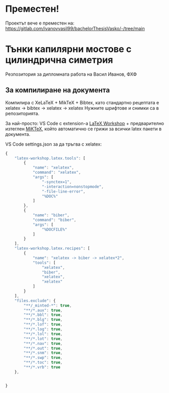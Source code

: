 # Преместен!
Проектът вече е преместен на: https://gitlab.com/ivanovvasil99/bachelorThesisVasko/-/tree/main


# Тънки капилярни мостове с цилиндрична симетрия
Резпозитория за дипломната работа на Васил Иванов, ФХФ

## За компилиране на документа

Компилира с XeLaTeX + MikTeX + Bibtex, като стандартно рецептата е xelatex → bibtex → xelatex → xelatex 
Нужните шрифтове и снимки са в репозиторията.

За най-просто: 
VS Code с extension-a [LaTeX Workshop](https://marketplace.visualstudio.com/items?itemName=James-Yu.latex-workshop) + предварително изтеглен [MiKTeX](https://miktex.org/), който автоматично се грижи за всички latex пакети в документа.

VS Code settings.json за да тръгва с xelatex:
```javascript
{
	"latex-workshop.latex.tools": [
		{
			"name": "xelatex",
			"command": "xelatex",
			"args": [
				"-synctex=1",
				"-interaction=nonstopmode",
				"-file-line-error",
				"%DOC%"
			]
		},
		{
			"name": "biber",
			"command": "biber",
			"args": [
				"%DOCFILE%"
			]
		}
	],
	"latex-workshop.latex.recipes": [
		{
			"name": "xelatex -> biber -> xelatex*2",
			"tools": [
				"xelatex",
				"biber",
				"xelatex",
				"xelatex"
			]
		}
	],
    "files.exclude": {
        "**/_minted-*": true,
        "**/*.aux": true,
        "**/*.bbl": true,
        "**/*.blg": true,
        "**/*.lof": true,
        "**/*.log": true,
        "**/*.lol": true,
        "**/*.lot": true,
        "**/*.nav": true,
        "**/*.out": true,
        "**/*.snm": true,
        "**/*.swp": true,
        "**/*.toc": true,
        "**/*.vrb": true
	},


}
```
